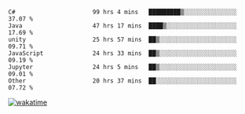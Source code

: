 <!--START_SECTION:waka-->

```text
C#                      99 hrs 4 mins   █████████▒░░░░░░░░░░░░░░░   37.07 %
Java                    47 hrs 17 mins  ████▒░░░░░░░░░░░░░░░░░░░░   17.69 %
unity                   25 hrs 57 mins  ██▒░░░░░░░░░░░░░░░░░░░░░░   09.71 %
JavaScript              24 hrs 33 mins  ██▒░░░░░░░░░░░░░░░░░░░░░░   09.19 %
Jupyter                 24 hrs 5 mins   ██▒░░░░░░░░░░░░░░░░░░░░░░   09.01 %
Other                   20 hrs 37 mins  ██░░░░░░░░░░░░░░░░░░░░░░░   07.72 %
```

<!--END_SECTION:waka-->
[![wakatime](https://wakatime.com/badge/user/6c2f442e-41b4-42e3-bc06-d5d8203ad1da.svg)](https://wakatime.com/@6c2f442e-41b4-42e3-bc06-d5d8203ad1da)
